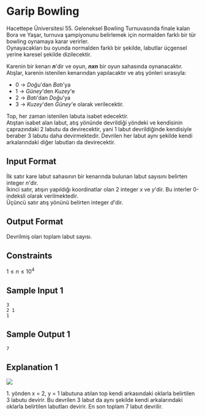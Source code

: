 <script src="https://cdn.mathjax.org/mathjax/latest/MathJax.js?config=TeX-AMS-MML_HTMLorMML" type="text/javascript"></script>

# Garip Bowling
Hacettepe Üniversitesi 55. Geleneksel Bowling Turnuvasında finale kalan Bora ve Yaşar, turnuva şampiyonunu belirlemek için normalden farklı bir tür bowling oynamaya karar verirler.  
Oynayacakları bu oyunda normalden farklı bir şekilde, labutlar üçgensel yerine karesel şekilde dizilecektir.

Karenin bir kenarı _**n**_'dir ve oyun, _**nxn**_ bir oyun sahasında oynanacaktır. Atışlar, karenin istenilen kenarından yapılacaktır ve atış yönleri sırasıyla:

-   0 -> _Doğu_'dan _Batı_'ya
-   1 -> _Güney_'den _Kuzey_'e
-   2 -> _Batı_'dan _Doğu_'ya
-   3 -> _Kuzey_'den _Güney_'e olarak verilecektir.

Top, her zaman istenilen labuta isabet edecektir.  
Atıştan isabet alan labut, atış yönünde devrildiği yöndeki ve kendisinin çaprazındaki 2 labutu da devirecektir, yani 1 labut devrildiğinde kendisiyle beraber 3 labutu daha devirmektedir. Devrilen her labut aynı şekilde kendi arkalarındaki diğer labutları da devirecektir.  

## Input Format
İlk satır kare labut sahasının bir kenarında bulunan labut sayısını belirten integer $n$'dir.  
İkinci satır, atışın yapıldığı koordinatlar olan 2 integer $x$ ve $y$'dir. Bu interler 0-indeksli olarak verilmektedir.  
Üçüncü satır atış yönünü belirten integer $d$'dir.

## Output Format
Devrilmiş olan toplam labut sayısı.

## Constraints
$1 \le n \le 10^{4}$

## Sample Input 1
```
3
2 1
1
```

## Sample Output 1
```
7
```

## Explanation 1
![](https://imagizer.imageshack.com/img922/33/sdj1Rl.png)

1\. yönden x = 2, y = 1 labutuna atılan top kendi arkasındaki oklarla belirtilen 3 labutu devirir. Bu devrilen 3 labut da aynı şekilde kendi arkalarındaki oklarla belirtilen labutları devirir. En son toplam 7 labut devrilir.